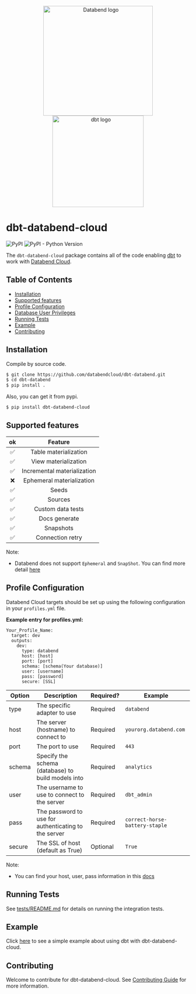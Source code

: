 <p align="center">
  <img src="https://user-images.githubusercontent.com/172204/193307982-a286c574-80ef-41de-b52f-1b064ae7fccd.png" alt="Databend logo" width="300"/>
  <img src="https://raw.githubusercontent.com/dbt-labs/dbt/ec7dee39f793aa4f7dd3dae37282cc87664813e4/etc/dbt-logo-full.svg" alt="dbt logo" width="250"/>
</p>

# dbt-databend-cloud

![PyPI](https://img.shields.io/pypi/v/dbt-databend-cloud)
![PyPI - Python Version](https://img.shields.io/pypi/pyversions/dbt-databend-cloud)

The `dbt-databend-cloud` package contains all of the code enabling [dbt](https://getdbt.com) to work with
[Databend Cloud](https://databend.rs/doc/cloud/).

## Table of Contents
* [Installation](#installation)
* [Supported features](#supported-features)
* [Profile Configuration](#profile-configuration)
* [Database User Privileges](#database-user-privileges)
* [Running Tests](#running-tests)
* [Example](#example)
* [Contributing](#contributing)

## Installation
Compile by source code.

```bash
$ git clone https://github.com/databendcloud/dbt-databend.git
$ cd dbt-databend
$ pip install .
```
Also, you can get it from pypi.

```bash
$ pip install dbt-databend-cloud
```
## Supported features

 | ok |           Feature           |
|:--:|:---------------------------:|
|  ✅ |    Table materialization    |
|  ✅ |    View materialization     |
|  ✅ | Incremental materialization |
|  ❌  |  Ephemeral materialization  |
|  ✅ |            Seeds            |
|  ✅ |           Sources           |
|  ✅ |      Custom data tests      |
|  ✅ |        Docs generate        |
|  ✅ |          Snapshots          |
|  ✅ |      Connection retry       |

Note:

* Databend does not support `Ephemeral` and `SnapShot`. You can find more detail [here](https://github.com/datafuselabs/databend/issues/8685)

## Profile Configuration

Databend Cloud targets should be set up using the following configuration in your `profiles.yml` file.

**Example entry for profiles.yml:**

```
Your_Profile_Name:
  target: dev
  outputs:
    dev:
      type: databend
      host: [host]
      port: [port]
      schema: [schema(Your database)]
      user: [username]
      pass: [password]
      secure: [SSL]
```

| Option | Description                                          | Required? | Example                        |
|--------|------------------------------------------------------|-----------|--------------------------------|
| type   | The specific adapter to use                          | Required  | `databend`                     |
| host   | The server (hostname) to connect to                  | Required  | `yourorg.databend.com`         |
| port   | The port to use                                      | Required  | `443`                          |
| schema | Specify the schema (database) to build models into   | Required  | `analytics`                    |
| user   | The username to use to connect to the server         | Required  | `dbt_admin`                    |
| pass   | The password to use for authenticating to the server | Required  | `correct-horse-battery-staple` |
| secure | The SSL of host (default as True)                    | Optional  | `True`                         |


Note:

* You can find your host, user, pass information in this [docs](https://docs.databend.com/using-databend-cloud/warehouses/connecting-a-warehouse)

## Running Tests

See [tests/README.md](tests/README.md) for details on running the integration tests.

## Example

Click [here](https://github.com/databendcloud/dbt-databend/wiki/How-to-use-dbt-with-Databend-Cloud) to see a simple example about using dbt with dbt-databend-cloud.

## Contributing

Welcome to contribute for dbt-databend-cloud. See [Contributing Guide](CONTRIBUTING.md) for more information.
